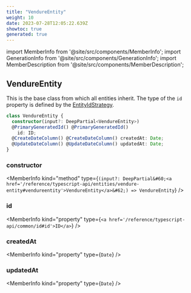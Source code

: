 ```yaml
---
title: "VendureEntity"
weight: 10
date: 2023-07-28T12:05:22.639Z
showtoc: true
generated: true
---
```

<!-- This file was generated from the Vendure source. Do not modify. Instead, re-run the "docs:build" script -->
import MemberInfo from '@site/src/components/MemberInfo';
import GenerationInfo from '@site/src/components/GenerationInfo';
import MemberDescription from '@site/src/components/MemberDescription';


## VendureEntity

<GenerationInfo sourceFile="packages/core/src/entity/base/base.entity.ts" sourceLine="13" packageName="@vendure/core" />

This is the base class from which all entities inherit. The type of
the `id` property is defined by the <a href='/reference/typescript-api/configuration/entity-id-strategy#entityidstrategy'>EntityIdStrategy</a>.

```ts title="Signature"
class VendureEntity {
  constructor(input?: DeepPartial<VendureEntity>)
  @PrimaryGeneratedId() @PrimaryGeneratedId()
    id: ID;
  @CreateDateColumn() @CreateDateColumn() createdAt: Date;
  @UpdateDateColumn() @UpdateDateColumn() updatedAt: Date;
}
```

<div className="members-wrapper">

### constructor

<MemberInfo kind="method" type={`(input?: DeepPartial&#60;<a href='/reference/typescript-api/entities/vendure-entity#vendureentity'>VendureEntity</a>&#62;) => VendureEntity`}   />


### id

<MemberInfo kind="property" type={`<a href='/reference/typescript-api/common/id#id'>ID</a>`}   />


### createdAt

<MemberInfo kind="property" type={`Date`}   />


### updatedAt

<MemberInfo kind="property" type={`Date`}   />




</div>
